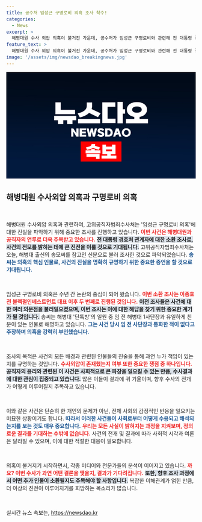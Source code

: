 ```yaml
---
title: 공수처 임성근 구명로비 의혹 조사 착수!
categories:
  - News
excerpt: >
  해병대원 수사 외압 의혹이 불거진 가운데, 공수처가 임성근 구명로비와 관련해 전 대통령 경호처 관계자를 소환했습니다. 이번 조사에서 의혹의 핵심 인물이 드러납니다!
feature_text: >
  해병대원 수사 외압 의혹이 불거진 가운데, 공수처가 임성근 구명로비와 관련해 전 대통령 경호처 관계자를 소환했습니다. 이번 조사에서 의혹의 핵심 인물이 드러납니다!
image: '/assets/img/newsdao_breakingnews.jpg'
---
```


<p><img src="/assets/img/newsdao_breakingnews.jpg" alt="bookingtag 속보" /></p>

<h2 data-ke-size="size26">해병대원 수사외압 의혹과 구명로비 의혹</h2>

<p data-ke-size="size16">&nbsp;</p>

<p>해병대원 수사외압 의혹과 관련하여, 고위공직자범죄수사처는 '임성근 구명로비 의혹'에 대한 진실을 파악하기 위해 중요한 조사를 진행하고 있습니다. <b><span style="color: #ee2323;">이번 사건은 해병대원과 공직자의 연루로 더욱 주목받고 있습니다.</span></b> <b><span style="background-color: #21538527;">전 대통령 경호처 관계자에 대한 소환 조사로, 사건의 전모를 밝히는 데에 큰 진전을 이룰 것으로 기대됩니다.</span></b> 고위공직자범죄수사처는 오늘, 해병대 출신의 송모씨를 참고인 신분으로 불러 조사한 것으로 파악되었습니다. <b><span style="color: #1a5490;">송씨는 의혹의 핵심 인물로, 사건의 진실을 명확히 규명하기 위한 중요한 증언을 할 것으로 기대됩니다.</span></b></p>

<p data-ke-size="size16">&nbsp;</p>

<p>임성근 구명로비 의혹은 수년 간 논란의 중심이 되어 왔습니다. <b><span style="color: #ee2323;">이번 소환 조사는 이종호 전 블랙펄인베스트먼트 대표 이후 두 번째로 진행된 것입니다.</span></b> <b><span style="background-color: #21538527;">이전 조사들은 사건에 대한 여러 의문점을 불러일으켰으며, 이번 조사는 이에 대한 해답을 찾기 위한 중요한 계기가 될 것입니다.</span></b> 송씨는 해병대 '단톡방'의 일원 중 임 전 해병대 1사단장과 유일하게 친분이 있는 인물로 해명하고 있습니다. <b><span style="color: #1a5490;">그는 사건 당시 임 전 사단장과 통화한 적이 없다고 주장하며 의혹을 강력히 부인했습니다.</span></b></p>

<p data-ke-size="size16">&nbsp;</p>

<p>조사의 목적은 사건의 모든 배경과 관련된 인물들의 진술을 통해 과연 누가 책임이 있는지를 규명하는 것입니다. <b><span style="color: #ee2323;">수사외압이 존재했는지 여부 또한 중요한 쟁점 중 하나입니다.</span></b> <b><span style="background-color: #21538527;">공직자의 윤리와 관련된 이 사건은 사회적으로 큰 파장을 일으킬 수 있는 만큼, 수사결과에 대한 관심이 집중되고 있습니다.</span></b> 많은 이들이 결과에 귀 기울이며, 향후 수사의 전개가 어떻게 이루어질지 주목하고 있습니다.</p>

<p data-ke-size="size16">&nbsp;</p>

<p>이와 같은 사건은 단순히 한 개인의 문제가 아닌, 전체 사회의 감정적인 반응을 일으키는 미묘한 상황이기도 합니다. <b><span style="color: #1a5490;">따라서 이러한 사건들이 사회로부터 어떻게 수용되고 해석되는지를 보는 것도 매우 중요합니다.</span></b> <b><span style="color: #ee2323;">우리는 모든 사실이 밝혀지는 과정을 지켜보며, 정의로운 결과를 기대하는 수밖에 없습니다.</span></b> 사건의 전개 및 결과에 따라 사회적 시각과 여론은 달라질 수 있으며, 이에 대한 적절한 대응이 필요합니다. </p>

<p data-ke-size="size16">&nbsp;</p>

<p>의혹이 불거지기 시작하면서, 각종 미디어와 전문가들의 분석이 이어지고 있습니다. <b><span style="color: #ee2323;">까요? 이번 수사가 과연 어떤 결론을 맺을지, 결과가 기다려집니다.</span></b> <b><span style="background-color: #21538527;">또한, 향후 조사 과정에서 어떤 추가 인물이 소환될지도 주목해야 할 사항입니다.</span></b> 복잡한 이해관계가 얽힌 만큼, 더 이상의 진전이 이루어지기를 희망하는 목소리가 많습니다. </p>

<p data-ke-size="size16">&nbsp;</p>
실시간 뉴스 속보는, <a href="https://newsdao.kr" rel="dofollow">https://newsdao.kr</a>


